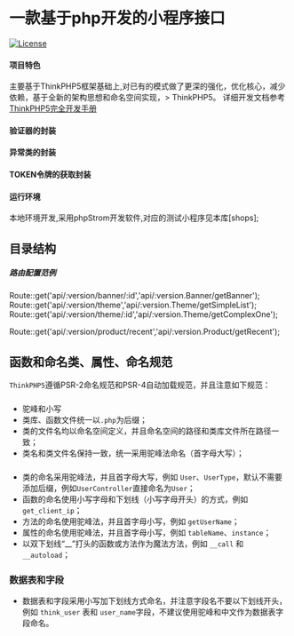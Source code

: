 一款基于php开发的小程序接口
=====================

[![License](https://poser.pugx.org/topthink/think/license)](https://packagist.org/packages/topthink/think)
####  项目特色
主要基于ThinkPHP5框架基础上,对已有的模式做了更深的强化，优化核心，减少依赖，基于全新的架构思想和命名空间实现，> ThinkPHP5。
详细开发文档参考 [ThinkPHP5完全开发手册](http://www.kancloud.cn/manual/thinkphp5)
####  验证器的封装

####  异常类的封装

####  TOKEN令牌的获取封装




#### 运行环境
本地环境开发,采用phpStrom开发软件,对应的测试小程序见本库[shops];
## 目录结构
##### 路由配置范例
Route::get('api/:version/banner/:id','api/:version.Banner/getBanner');
Route::get('api/:version/theme','api/:version.Theme/getSimpleList');
Route::get('api/:version/theme/:id','api/:version.Theme/getComplexOne');

Route::get('api/:version/product/recent','api/:version.Product/getRecent');

## 函数和命名类、属性、命名规范

`ThinkPHP5`遵循PSR-2命名规范和PSR-4自动加载规范，并且注意如下规范：
###
*   驼峰和小写
*   类库、函数文件统一以`.php`为后缀；
*   类的文件名均以命名空间定义，并且命名空间的路径和类库文件所在路径一致；
*   类名和类文件名保持一致，统一采用驼峰法命名（首字母大写）；
### 
*   类的命名采用驼峰法，并且首字母大写，例如 `User`、`UserType`，默认不需要添加后缀，例如`UserController`直接命名为`User`；
*   函数的命名使用小写字母和下划线（小写字母开头）的方式，例如 `get_client_ip`；
*   方法的命名使用驼峰法，并且首字母小写，例如 `getUserName`；
*   属性的命名使用驼峰法，并且首字母小写，例如 `tableName`、`instance`；
*   以双下划线“__”打头的函数或方法作为魔法方法，例如 `__call` 和 `__autoload`；


### 数据表和字段
*   数据表和字段采用小写加下划线方式命名，并注意字段名不要以下划线开头，例如 `think_user` 表和 `user_name`字段，不建议使用驼峰和中文作为数据表字段命名。


